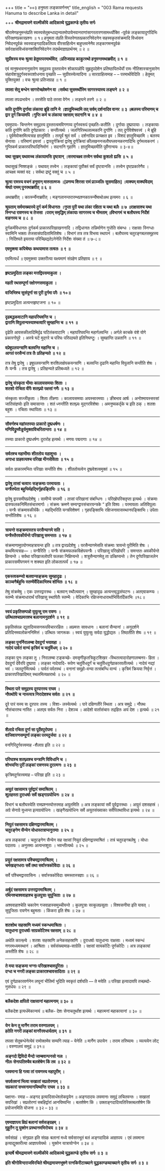 +++
title = "००३ हनुमता लङ्कावर्णनम्"
title_english = "003 Rama requests Hanuma to describe Lanka in detail"

+++
**श्रीमद्रामायणे** **वाल्मीकीये** **आदिकाव्ये युद्धकाण्डे** **तृतीयः सर्गः**

श्रीरामेणहनुमन्तंप्रति स्वस्यसेतुबन्धाद्यन्यतमोपायेनवानराणांसागरतारणसामर्थ्योक्ति -पूर्वकं लङ्कायादुर्गादिभिः परिरक्षणप्रकारप्रश्नः ॥ १॥ हनुमता तंप्रति विस्तरेणतत्प्रकारनिवेदनेन सहस्वकृतसंक्रमादि विध्वंसन निवेदनपूर्वकं स्वस्याङ्गदादिकतिपय वीरसाहित्येन बाहुप्लवनेनैव लङ्कागमनपूर्वकं सर्वराक्षसविध्वंसनशक्तिनिवेदनेन तदर्थमाज्ञाप्रार्थनम् ॥ २ ॥

**सुग्रीवस्य वचः श्रुत्वा हेतुमत्परमार्थवित् ।प्रतिजग्राह काकुत्स्थो हनुमन्तमथाब्रवीत् ॥** **१** **॥**

एवं मानुषभावनानुसारेण समुद्रस्य दुस्तरत्वेन शोकापन्नोपि सुहृदुपदेशेन प्रतिष्ठापितधैर्यो रामः नीतिशास्त्रानुसारेण संहार्यशत्रुदुर्गस्वरूपशोधनाय पृच्छति — सुग्रीवस्येत्यादिना ॥ सारग्राहित्वमाह – – परमार्थविदिति । हेतुमत् युक्तियुक्तं । वचः श्रुत्वा प्रतिजग्राह ॥ १ ॥

**तपसा सेतु बन्धेन सागरोच्छोषणेन वा ।सर्वथा सुसमर्थोस्मि सागरस्यास्य लङ्घने ॥** **२** **॥**

तपसा तपःप्रभावेन । तरसेति पाठे तरसा वेगेन । लङ्घने तरणे ॥ २ ॥

**कति दुर्गाणि दुर्गाया लंकाया** **ब्रूहि तानि** **मे ।ज्ञातुमिच्चामि तत् सर्वम् दर्शनादिव वानर ॥** **३** **॥बलस्य परिमाणम् च द्वार दुर्ग क्रियामपि ।गुप्ति कर्म च लंकाया रक्षसाम् सदनानि च ॥** **४** **॥**

एवमुपाय- चिन्तनेन समुद्रस्य दुस्तरत्वमविगणय्य दुर्गस्वरूपं पृच्छति-कतीति । दुर्गायाः दुष्प्रापायाः । लङ्कायाः कति दुर्गाणि कति दुर्गप्राकारः । सन्तीत्यर्थः । जलगिरिस्थलात्मकानि दुर्गाणि । तत् दुर्गविशेषवत्त्वं । मे ब्रूहि । पूर्वमेवोक्तमित्यत्राह ज्ञातुमिति । तत्पूर्वं श्रुतं सर्वं । दर्शनादिव प्रत्यक्षत इव । विशदं ज्ञातुमिच्छामि । बलस्य सेनायाः । परिमाणं इयत्तां । द्वारदुर्गक्रियां द्वारेषु दुर्गक्रियां कीलखननजलौघप्लवनकरणादिभिः दुर्गमत्वकरणं । गुप्तिकर्म प्राकारपरिघादिनिर्माणं । सदनानि गृहाणि । ज्ञातुमिच्छामीति पूर्वेणान्वयः ॥ ३-४॥

**यथा सुखम् यथावच्च** **लंकायामसि दृष्टवान् ।सरमाचक्ष्व तत्त्वेन सर्वथा कुशलो** **ह्यसि ॥** **५** **॥**

यथासुखं निश्शङ्कं । यथावत् तत्त्वेन । लङ्कायां पूर्वोक्तं सर्वं दृष्टवानसि । तत्त्वेन दृष्टप्रकारेणैव । आचक्ष्व व्यक्तं वद । सर्वथा द्रष्टुं वक्तुं च ॥ ५ ॥

**श्रुत्वा रामस्य वचनं** **हनूमान् मारुतात्मजः ।\[प्रणम्य शिरसा रामं प्राञ्जलिः सुसमाहितः\] ।वाक्यम् वाक्यविदाम् श्रेष्ठो रामम् पुनरथाब्रवीत् ॥** **६** **॥**

अथाब्रवीत् । कार्त्स्न्येनाब्रवीत् । मङ्गलानन्तरारम्भप्रश्नकार्त्स्न्येष्वथोअथ इत्यमरः ॥ ६ ॥

**श्रूयताम् सर्वमाख्यास्ये दुर्ग कर्म विधानतः ।गुप्ता पुरी यथा लंका रक्षिता च यथा बलैः ॥** **७** **॥राक्षसाश्च यथा स्निग्धा रावणस्य च तेजसा ।पराम् समृद्धिम् लंकायाः सागरस्य च भीमताम् ॥विभागमं** **च बलौघस्य निर्देशं** **वाहनस्य च ॥** **८** **॥**

दुर्गकर्मविधानतः दुर्गकर्म प्राकारपरिखाखननादि । तद्विधानतः तन्निर्माणेन गुप्तेति संबन्धः । राक्षसाः स्निग्धाः स्वामिनि भक्ताः तेजसासंपादितामितिशेषः । विभागं तत्र तत्र विभव्य स्थापनं । बलौघस्य चतुरङ्गबलसमूहस्य । निर्दिश्यते इयत्तया परिच्छिद्यतेऽनेनेति निर्देशः संख्या तं ॥ ७-८॥

**एवमुक्त्वा कपिश्रेष्ठः कथयामास तत्वतः** **॥** **९** **॥**

एवमित्यर्धं ॥ एवमुक्त्वा उक्तरीत्या वक्ष्यमाणं संग्रहेण प्रतिज्ञाय ॥ ९ ॥

****

**हृष्टप्रमुदिता लङ्का मत्तद्विपसमाकुला** **।**

**महती रथसम्पूर्णा रक्षोगणसमाकुला** **।**

**वाजिभिश्च सुसंपूर्णा सा पुरी दुर्गमा परैः ॥** **१०॥**

हृष्टप्रमुदिता अत्यन्तहृष्टजना ॥ १० ॥

****

**दृढबद्धकवाटानि महापरिघवन्ति च** **।  
द्वाराणि विपुलान्यस्याश्चत्वारि सुमहान्ति च** **॥** **११** **॥**

दृढेति आयसकीलादिमिर्दृढ घटितंकवाटानि । महापरिघवन्ति महार्गलवन्ति । अर्गले काचके वंशे योगे प्रकारगोपुरे । अस्त्रे घटे मुद्गरे च परिघः परिपठ्यते इतिनिघण्टुः । सुमहान्ति उन्नतानि ॥ ११ ॥

**वप्रेषूपलयन्त्राणि बलवन्ति महान्ति च** **।  
आगतं परसैन्यं तत्र** **तैः** **प्रतिहन्यते** **॥** **१२** **॥**

तत्र तेषु द्वारेषु । इषूपलयन्त्राणि शरशिलाक्षेपकयन्त्राणि । बलवन्ति दृढानि महान्ति विपुलानि सन्तीति शेषः । तैः यन्त्रैः । तत्र द्वारेषु । प्रतिहन्यते प्रतिबध्यते ॥ १२ ॥

****

**द्वारेषु संस्कृता भीमाः कालायसमयाः शिताः** **।  
शतशो रोचिता वीरैः शतघ्न्यो रक्षसां गणैः** **॥** **१३** **॥**

संस्कृताः सज्जीकृताः । शिताः तीक्ष्णाः । कालायसमयाः अयस्सारमयाः । ङीबभाव आर्षः । अनोश्मायस्सरसां जातिसंज्ञयोः इति समासान्तः । शतं ध्नन्तीति शतघ्न्यः मुद्गरविशेषाः । अमनुष्यकर्तृके च इति ठक् । शतशः बहुशः । रचिताः स्थापिताः ॥ १३ ॥

****

**सौवर्णश्च महांस्तस्याः प्राकारो दुष्प्रधर्षणः** **।  
मणिविद्रुमवैडूर्यमुक्ताविचरितान्तरः** **॥** **१४** **॥**

तस्याः प्राकारो दुष्प्रधर्षणः दुरारोह इत्यर्थः । मणयः पद्मरागाः ॥ १४ ॥

****

**सर्वतश्च महाभीमाः शीततोय** **वहाशुभाः** **।  
अगाधा ग्राहवत्यश्च परिखा मीनसेविताः** **॥** **१५** **॥**

सर्वतः प्राकारमभितः परिखाः सन्तीति शेषः । शीततोयत्वेन दुष्प्रवेशत्वमुक्तं ॥ १५ ॥

****

**द्वारेषु तासां चत्वारः सङ्क्रमाः परमायताः** **।  
यन्त्रैरुपेता बहुभिर्महद्भिर्गृहपङ्तिभिः** **॥** **१६** **॥**

द्वारेषु द्वारसमीपप्रदेशेषु । सामीप्ये सप्तमी । तासां परिखानां संबन्धिनः । परिखोपरिक्लृप्ता इत्यर्थः । संक्रमाः दारुफलकनिर्मितसंचारमार्गाः । संक्रमः क्रमणे सम्यग्द्वारसंचारयन्त्रके ” इति विश्वः । परमायताः अतिविपुलाः । यन्त्रैः संक्रमावकीर्यकैः । महद्भिरिति यन्त्रविशेषणं । गृहपङ्क्तिभिः रक्षिजनावासस्थानपङ्क्तिभिः। उपेताः सन्तीतिशेषः ॥ १६ ॥

****

**त्रायन्ते सङ्क्रमास्तत्र परसैन्यागमे सति** **।  
यन्त्रैस्तैरवकीर्यन्ते परिखासु समन्ततः** **॥** **१७** **॥**

संक्रमाणामुपयोगमाहत्रायन्त इति ॥ तत्र द्वारप्रदेशेषु । परसैन्यागमेसति संक्रमाः त्रायन्ते पुरीमिति शेषः । कथमित्यत्राह— । यन्त्रैरिति । यन्त्रैः संक्रमफलकविक्षेपयन्त्रैः । परिखासु परिखोपरि । समन्ततः अवकीर्यन्ते क्षिप्यन्ते । सर्वथा परिखाजलोपरि फलका निक्षिप्यन्ते । शत्रुसैन्यागमेतु ता उत्क्षिप्यन्ते । तेन दुर्गपरिखाजलेन प्राकारसमीपगमनं न शक्यत इति लोकतात्पर्यं ॥ १७ ॥

****

**एकस्त्वकम्प्यो बलवान्सङ्क्रमः सुमहादृढः** **।  
काञ्चनैर्बहुभिः स्तम्भैर्वेदिकाभिश्च शोभितः** **॥** **१८** **॥**

तेषु संक्रमेषु । एकः उत्तरद्वारस्थः । बलवान् स्थौल्यवान् । सुमहादृढः अत्यन्तवृद्धसंघटनः । अतएवाकम्प्यः । स्तम्भैः संक्रमाधारार्थं परिखासु स्थापितैः स्तम्भैः । वेदिकाभिः रक्षिजनाधारार्थाभिर्वितर्दिकाभिः ॥१८॥

****

**स्वयं प्रकृतिसम्पन्नो युयुत्सू राम रावणः** **।  
उत्थितश्चाप्रमत्तश्च बलानामनुदर्शने** **॥** **१९** **॥**

प्रकृतिसंपन्नः द्यूतादिव्यसनरूपविचाररहितः । अप्रमत्तः सावधानः । बलानां सैन्यानां । अनुदर्शने प्रतिदिनमवलोकननिमित्तं । उत्थितः जागरूकः । स्वयं युयुत्सुः सर्वदा युद्धोद्यतः । तिष्ठतीति शेषः ॥ १९ ॥

**लङ्का पुनर्निरालम्बा देवदुर्गा भयावहा** **।  
नादेयं पार्वतं** **वान्यं कृत्रिमं च चतुर्विधम्** **॥** **२०** **॥**

लङ्का पुनः लङ्का तु । निरालम्बा टङ्कच्छे- दमसृणीकृतत्रिकूटशिखर -स्थितत्वादारोहणालम्बनर- हिता । देवदुर्गा देवैरपि दुष्प्रापा । लङ्का नादेयादि- रूपेण चतुर्विधदुर्गं च चतुर्विधदुर्गप्राकारवतीत्यर्थः । नादेयं नद्यां भवं । जलदुर्गमित्यर्थः । पार्वतं पर्वतस्थं । वनानां समूहो-वन्या तत्संबन्धि वान्यं । कृत्रिमं क्रियया निर्वृत्तं । प्राकारपरिखादिमत् स्थलमित्यक्षरार्थः ॥ २० ॥

****

**स्थिता पारे समुद्रस्य दूरपारस्य राघव** **।  
नौपथोपि** **च** **नास्त्यत्र निरादेशश्च सर्वतः** **॥** **२१** **॥**

दूरे पारं यस्य सः दूरपारः तस्य । विशा- लस्येत्यर्थः । पारे दक्षिणतीरे स्थिता । अत्र समुद्रे । नौपथः नौसंचारश्च नास्ति । अतएव सर्वतः निरा । देशञ्च । आदेशो वार्तासंचारः तद्रहितः अयं देश । इत्यर्थः ॥ २१ ॥

****

**शैलाग्रे रचिता दुर्गा सा पूर्देवपुरोपमा** **।  
वाजिवारणसम्पूर्णा लङ्का परमदुर्जया** **॥** **२२** **॥**

वनगिरिदुर्गवत्त्वमाह -शैलाग्र इति ॥ २२ ॥

****

**परिघाश्च शतघ्न्यश्च यन्त्राणि विविधानि च** **।  
शोभयन्ति पुरीं लङ्कां रावणस्य दुरात्मनः** **॥** **२३** **॥**

कृत्रिमदुर्गवत्त्वमाह – परिखा इति ॥ २३ ॥

****

**अयुतं रक्षसामत्र** **पूर्वद्वारं समाश्रितम्** **।  
शूलहस्ता दुराधर्षाः सर्वे खड्गाग्रयोधिनः** **॥** **२४** **॥**

विभागं च बलौघस्येति रामप्रश्नस्योत्तरमाह अयुतमिति ॥ अत्र लङ्कायां सर्वे पूर्वद्वारस्थाः । अयुतं दशसहस्रं । अग्रे सेनाग्रे युध्यन्त इत्यग्रयोधिनः । खङ्गैरप्रयोधिनः सर्वे अयुतसंख्याकाः सर्वेपितथाविधा इत्यर्थः ॥ २४ ॥

****

**नियुतं रक्षसामत्र दक्षिणद्वारमाश्रितम्** **।  
चतुरङ्गेण सैन्येन योधास्तत्राप्यनुत्तमाः** **॥** **२५** **॥**

अत्र लङ्कायां । चतुरङ्गेण सैन्येन सह रक्षसां नियुतं दक्षिणद्वारमाश्रितं । तत्रं चतुरङ्गबलेषु । योधाः पदातयः । अनुत्तमाः अत्यन्तशूराः । भवन्तीत्यर्थः ॥ २५ ॥

****

**प्रयुतं रक्षसामत्र पश्चिमद्वारमाश्रितम्** **।  
चर्मखड्गधराः सर्वे तथा सर्वास्त्रकोविदाः** **॥** **२६** **॥**

सर्वे पश्चिमद्वारवासिनः । सर्वास्त्रकोविदाः समस्तास्त्रज्ञाः ॥ २६ ॥

****

**अर्बुदं रक्षसामत्र उत्तरद्वारमाश्रितम्** **।  
रथिनश्चाश्ववाहाश्च कुलपुत्राः सुपूजिताः** **॥** **२७** **॥**

अश्ववाहाश्चेति चकारेण गजवाहास्समुच्चीयन्ते । कुलपुत्राः सत्कुलप्रसूताः । विश्वसनीया इति यावत् । सुपूजिताः रावणेन बहुमताः । किंकरा इति शेषः ॥ २७ ॥

****

**शतशोथ** **सहस्राणि** **मध्यमं** **स्कन्धमाश्रिताः** **।  
यातुधाना दुराधर्षाः साग्रकोटिश्च रक्षसाम्** **॥** **२८** **॥**

अथेति कात्स्न्र्ये । शतशः सहस्राणि अनेकसहस्राणि । दुराधर्षाः यातुधानाः राक्षसाः । मध्यमं स्कन्धं नगरमध्यमस्थानं । आश्रिताः । सर्वसंख्यामाह–साग्रेति । रक्षसां सायकोटिः पूर्णकोटिः । अत्र लङ्कायां अस्तीति शेषः ॥ २८ ॥

****

**ते मया सङ्क्रमा भग्नाः परिखाश्चावपूरिताः** **।  
दग्धा च नगरी लङ्का प्राकाराश्चावसादिताः** **॥** **२९** **॥**

एवं दुर्गप्राकारवर्णनेन लघूनां भीतिर्मा भूदिति स्वकृतं दर्शयति — ते मयेति ॥ परिखा इत्यादावपि तच्छब्दो- नुसंधेयः ॥ २९ ॥

****

**बलैकदेशः क्षपितो राक्षसानां महात्मनाम् ॥** **३०** **॥**

बलैकदेश इत्यर्धमेकान्वयं ॥ बलैक- देशः सेनाचतुर्थांश इत्यर्थः । महात्मनां महाकायानां ॥ ३० ॥

****

**येन केन तु मार्गेण तराम वरुणालयम्** **।  
हतेति नगरी लङ्कां वानरैरवधार्यताम्** **॥** **३१** **॥**

तपसा सेतुबन्धेनेत्येवं रामोक्तमेव सम्यगि त्याह – येनेति ॥ मार्गेण उपायेन । तराम तरिष्यामः । व्यत्ययेन लोट् । वरुणालयं समुद्रं ॥ ३१॥

**अङ्गदो द्विविदो मैन्दो जाम्बवान्पनसो नलः** **।  
नीलः सेनापतिश्चैव बलशेषेण किं तव** **॥** **३२** **॥**

**प्लवमाना हि गत्वा तां रावणस्य महापुरीम्** **।**

**सपर्वतवनां भित्वा सखातां सप्रतोरणाम् ।  
सप्रकारां सभवनामानयिष्यन्ति** **राघव ॥** **३३** **॥**

पक्षान्त- रमाह – अङ्गद इत्यादिसार्धश्लोकद्वयेन ॥ अङ्गदादयः लवमानाः समुद्रं लचितवन्तः । सखातां सपरिखां । सप्रतोरणां सबहिर्द्वारां आनयिष्यन्ति । बलशेषेण किं । उक्ताङ्गदादिव्यतिरिक्तबलशेषेण किं प्रयोजनमिति योजना ॥ ३२ – ३३ ॥

****

**एवमाज्ञापय क्षिप्रं बलानां सर्वसङ्ग्रहम्** **।  
मुहूर्तेन तु युक्तेन प्रस्थानमभिरोचय** **॥** **३४** **॥**

सर्वसंग्रहं । संगृह्यत इति संग्रहः बलानां मध्ये सर्वसारभूतं बलं अङ्गदादिकं आज्ञापय । एवं लवमाना इत्याद्युक्तरीत्या आज्ञापयेयर्थः । युक्तेन यात्रायोग्येन ॥ ३४ ॥

**इत्यार्षे श्रीमद्रामायणे** **वाल्मीकीये** **आदिकाव्ये युद्धकाण्डे** **तृतीयः सर्गः ॥** **३** **॥**

**इति श्रीगोविन्दराजविरचिते श्रीमद्रामायणभूषणे रत्नकिरीटाख्याने युद्धकाण्डव्याख्याने तृतीयः सर्गः ॥ ३ ॥**

